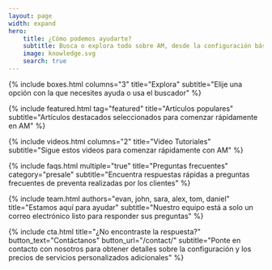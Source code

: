 ```yaml
---
layout: page
width: expand
hero:
    title: ¿Cómo podemos ayudarte?
    subtitle: Busca o explora todo sobre AM, desde la configuración básica hasta la personalización
    image: knowledge.svg
    search: true
---
```


{% include boxes.html columns="3" title="Explora" subtitle="Elije una opción con la que necesites ayuda o usa el buscador" %}

{% include featured.html tag="featured" title="Artículos populares" subtitle="Artículos destacados seleccionados para comenzar rápidamente en AM" %}

{% include videos.html columns="2" title="Video Tutoriales" subtitle="Sigue estos videos para comenzar rápidamente con AM" %}

{% include faqs.html multiple="true" title="Preguntas frecuentes" category="presale" subtitle="Encuentra respuestas rápidas a preguntas frecuentes de preventa realizadas por los clientes" %}

{% include team.html authors="evan, john, sara, alex, tom, daniel" title="Estamos aquí para ayudar" subtitle="Nuestro equipo está a solo un correo electrónico listo para responder sus preguntas" %}

{% include cta.html title="¿No encontraste la respuesta?" button_text="Contáctanos" button_url="/contact/" subtitle="Ponte en contacto con nosotros para obtener detalles sobre la configuración y los precios de servicios personalizados adicionales" %}
